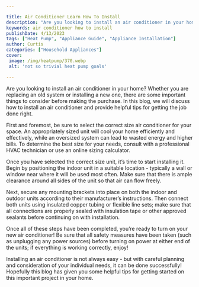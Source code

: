 ```yaml
---

title: Air Conditioner Learn How To Install
description: "Are you looking to install an air conditioner in your home? Whether you are replacing an old system or installing a new one, there...scroll on and keep learning"
keywords: air conditioner how to install
publishDate: 4/13/2023
tags: ["Heat Pump", "Appliance Guide", "Appliance Installation"]
author: Curtis
categories: ["Household Appliances"]
cover: 
 image: /img/heatpump/370.webp
 alt: 'not so trivial heat pump goals'

---
```


Are you looking to install an air conditioner in your home? Whether you are replacing an old system or installing a new one, there are some important things to consider before making the purchase. In this blog, we will discuss how to install an air conditioner and provide helpful tips for getting the job done right.

First and foremost, be sure to select the correct size air conditioner for your space. An appropriately sized unit will cool your home efficiently and effectively, while an oversized system can lead to wasted energy and higher bills. To determine the best size for your needs, consult with a professional HVAC technician or use an online sizing calculator. 

Once you have selected the correct size unit, it’s time to start installing it. Begin by positioning the indoor unit in a suitable location - typically a wall or window near where it will be used most often. Make sure that there is ample clearance around all sides of the unit so that air can flow freely. 

Next, secure any mounting brackets into place on both the indoor and outdoor units according to their manufacturer’s instructions. Then connect both units using insulated copper tubing or flexible line sets; make sure that all connections are properly sealed with insulation tape or other approved sealants before continuing on with installation. 

Once all of these steps have been completed, you’re ready to turn on your new air conditioner! Be sure that all safety measures have been taken (such as unplugging any power sources) before turning on power at either end of the units; if everything is working correctly, enjoy! 

Installing an air conditioner is not always easy - but with careful planning and consideration of your individual needs, it can be done successfully! Hopefully this blog has given you some helpful tips for getting started on this important project in your home.
